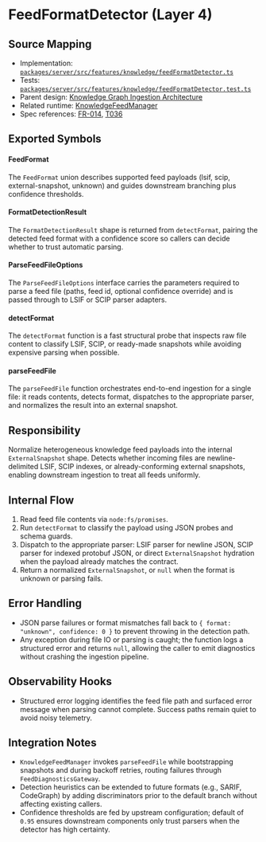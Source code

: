 # FeedFormatDetector (Layer 4)

## Source Mapping
- Implementation: [`packages/server/src/features/knowledge/feedFormatDetector.ts`](../../../packages/server/src/features/knowledge/feedFormatDetector.ts)
- Tests: [`packages/server/src/features/knowledge/feedFormatDetector.test.ts`](../../../packages/server/src/features/knowledge/feedFormatDetector.test.ts)
- Parent design: [Knowledge Graph Ingestion Architecture](../../layer-3/knowledge-graph-ingestion.mdmd.md)
- Related runtime: [KnowledgeFeedManager](./knowledgeFeedManager.mdmd.md)
- Spec references: [FR-014](../../../specs/001-link-aware-diagnostics/spec.md#functional-requirements), [T036](../../../specs/001-link-aware-diagnostics/tasks.md)

## Exported Symbols

#### FeedFormat
The `FeedFormat` union describes supported feed payloads (lsif, scip, external-snapshot, unknown) and guides downstream branching plus confidence thresholds.

#### FormatDetectionResult
The `FormatDetectionResult` shape is returned from `detectFormat`, pairing the detected feed format with a confidence score so callers can decide whether to trust automatic parsing.

#### ParseFeedFileOptions
The `ParseFeedFileOptions` interface carries the parameters required to parse a feed file (paths, feed id, optional confidence override) and is passed through to LSIF or SCIP parser adapters.

#### detectFormat
The `detectFormat` function is a fast structural probe that inspects raw file content to classify LSIF, SCIP, or ready-made snapshots while avoiding expensive parsing when possible.

#### parseFeedFile
The `parseFeedFile` function orchestrates end-to-end ingestion for a single file: it reads contents, detects format, dispatches to the appropriate parser, and normalizes the result into an external snapshot.

## Responsibility
Normalize heterogeneous knowledge feed payloads into the internal `ExternalSnapshot` shape. Detects whether incoming files are newline-delimited LSIF, SCIP indexes, or already-conforming external snapshots, enabling downstream ingestion to treat all feeds uniformly.

## Internal Flow
1. Read feed file contents via `node:fs/promises`.
2. Run `detectFormat` to classify the payload using JSON probes and schema guards.
3. Dispatch to the appropriate parser: LSIF parser for newline JSON, SCIP parser for indexed protobuf JSON, or direct `ExternalSnapshot` hydration when the payload already matches the contract.
4. Return a normalized `ExternalSnapshot`, or `null` when the format is unknown or parsing fails.

## Error Handling
- JSON parse failures or format mismatches fall back to `{ format: "unknown", confidence: 0 }` to prevent throwing in the detection path.
- Any exception during file IO or parsing is caught; the function logs a structured error and returns `null`, allowing the caller to emit diagnostics without crashing the ingestion pipeline.

## Observability Hooks
- Structured error logging identifies the feed file path and surfaced error message when parsing cannot complete. Success paths remain quiet to avoid noisy telemetry.

## Integration Notes
- `KnowledgeFeedManager` invokes `parseFeedFile` while bootstrapping snapshots and during backoff retries, routing failures through `FeedDiagnosticsGateway`.
- Detection heuristics can be extended to future formats (e.g., SARIF, CodeGraph) by adding discriminators prior to the default branch without affecting existing callers.
- Confidence thresholds are fed by upstream configuration; default of `0.95` ensures downstream components only trust parsers when the detector has high certainty.
